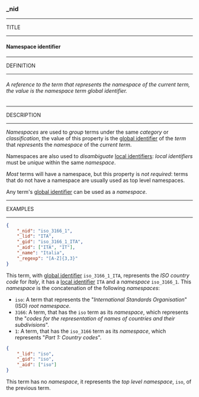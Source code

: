 ### _nid



------
TITLE

------

#### Namespace identifier



------
DEFINITION

------

###### A reference to the term that represents the namespace of the current term, the value is the namespace term global identifier.



------
DESCRIPTION

------

*Namespaces* are used to *group* terms under the same *category* or *classification*, the value of this property is the [global identifier](_gid.md) of the *term* that *represents* the *namespace* of the *current term*.

Namespaces are also used to *disambiguate* [local identifiers](_lid.md): *local identifiers* must be *unique* within the same *namespace*.

*Most* terms will have a namespace, but this property is *not required*: terms that do not have a namespace are usually used as top level namespaces.

Any term's [global identifier](_gid.md) can be used as a *namespace*.



------
EXAMPLES

------

```json
{
	"_nid": "iso_3166_1",
	"_lid": "ITA",
	"_gid": "iso_3166_1_ITA",
	"_aid": ["ITA", "IT"],
	"_name": "Italia",
	"_regexp": "[A-Z]{3,3}"
}
```

This term, with [global identifier](_gid.md) `iso_3166_1_ITA`, represents the *ISO country code* for *Italy*, it has a [local identifier](_lid.md) `ITA` and a *namespace* `iso_3166_1`. This *namespace* is the concatenation of the following *namespaces*:

- `iso`: A term that represents the "*International Standards Organisation*" (ISO) *root namespace*.
- `3166`: A term, that has the `iso` term as its *namespace*, which represents the "*codes for the representation of names of countries and their subdivisions*".
- `1`: A term, that has the `iso_3166` term as its *namespace*, which represents "*Part 1: Country codes*".



```json
{
	"_lid": "iso",
	"_gid": "iso",
	"_aid": ["iso"]
}
```

This term has no *namespace*, it represents the *top level namespace*, `iso`, of the previous term.